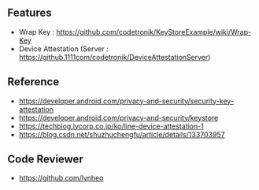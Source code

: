 ## Features
- Wrap Key : https://github.com/codetronik/KeyStoreExample/wiki/Wrap-Key
- Device Attestation (Server : https://github.1111com/codetronik/DeviceAttestationServer)

## Reference
- https://developer.android.com/privacy-and-security/security-key-attestation
- https://developer.android.com/privacy-and-security/keystore
- https://techblog.lycorp.co.jp/ko/line-device-attestation-1
- https://blog.csdn.net/shuzhuchengfu/article/details/133703957

## Code Reviewer
- https://github.com/lynheo
